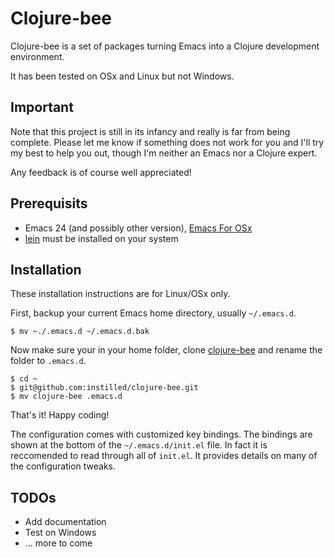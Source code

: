 Clojure-bee
===========

Clojure-bee is a set of packages turning Emacs into a Clojure development environment. 

It has been tested on OSx and Linux but not Windows. 

Important
---------
Note that this project is still in its infancy and really is far from being complete. 
Please let me know if something does not work for you and I'll try my best to help
you out, though I'm neither an Emacs nor a Clojure expert. 

Any feedback is of course well appreciated!

Prerequisits
------------
* Emacs 24 (and possibly other version), [Emacs For OSx](http://emacsformacosx.com/)
* [lein](https://github.com/technomancy/leiningen) must be installed on your system


Installation
------------
These installation instructions are for Linux/OSx only. 

First, backup your current Emacs home directory, usually `~/.emacs.d`. 

    $ mv ~./.emacs.d ~/.emacs.d.bak

Now make sure your in your home folder, clone [clojure-bee](https://github.com/instilled/clojure-bee) 
and rename the folder to `.emacs.d`. 

    $ cd ~
    $ git@github.com:instilled/clojure-bee.git
    $ mv clojure-bee .emacs.d

That's it! Happy coding!

The configuration comes with customized key bindings. The bindings are shown at 
the bottom of the `~/.emacs.d/init.el` file. In fact it is reccomended to read through
all of `init.el`. It provides details on many of the configuration tweaks.  

TODOs
-----
* Add documentation
* Test on Windows
* ... more to come
